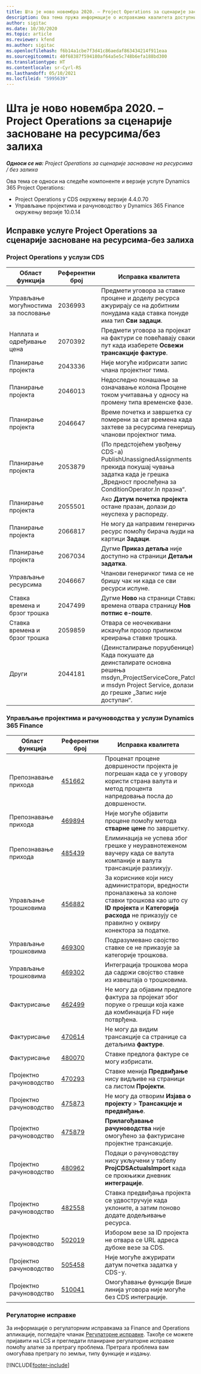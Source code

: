```yaml
---
title: Шта је ново новембра 2020. – Project Operations за сценарије засноване на ресурсима/без залиха
description: Ова тема пружа информације о исправкама квалитета доступним у издању услуге Project Operations за новембар 2020. за сценарије засноване на ресурсима/без залиха.
author: sigitac
ms.date: 10/30/2020
ms.topic: article
ms.reviewer: kfend
ms.author: sigitac
ms.openlocfilehash: f6b14a1cbe7f3d41c86aedaf863434214f911eaa
ms.sourcegitcommit: 40f68387f594180af64a5e5c748b6efa188bd300
ms.translationtype: HT
ms.contentlocale: sr-Cyrl-RS
ms.lasthandoff: 05/10/2021
ms.locfileid: "5995639"
---
```

# <a name="whats-new-november-2020---project-operations-for-resourcenon-stocked-based-scenarios"></a>Шта је ново новембра 2020. – Project Operations за сценарије засноване на ресурсима/без залиха

_**Односи се на:** Project Operations за сценарије засноване на ресурсима / без залиха_

Ова тема се односи на следеће компоненте и верзије услуге Dynamics 365 Project Operations:

- Project Operations у CDS окружењу верзије 4.4.0.70
- Управљање пројектима и рачуноводство у Dynamics 365 Finance окружењу верзије 10.0.14

## <a name="updates-to-project-operations-for-resource-non-stocked-based-scenarios"></a>Исправке услуге Project Operations за сценарије засноване на ресурсима-без залиха

### <a name="project-operations-on-cds"></a>Project Operations у услузи CDS

| Област функција                 | Референтни број | Исправка квалитета                                                                                                                                                                    |
|------------------------------|------------------|-----------------------------------------------------------------------------------------------------------------------------------------------------------------------------------|
| Управљање могућностима за пословање       | 2036993          | Предмети уговора за ставке процене и доделу ресурса ажурирају се на добитним понудама када ставка понуде има тип **Сви задаци**.                                                 |
| Наплата и одређивање цена          | 2070392          | Предмети уговора за пројекат на фактури се повећавају сваки пут када изаберете **Освежи трансакције фактуре**.                                                                         |
| Планирање пројекта             | 2043336          | Није могуће избрисати запис члана пројектног тима.                                                                                                                                  |
| Планирање пројекта             | 2046013          | Недоследно понашање за означавање колона Процене током учитавања у односу на промену типа временске фазе.                                                                                   |
| Планирање пројекта             | 2046647          | Време почетка и завршетка су померени за сат времена када захтеве за ресурсима генеришу чланови пројектног тима.                                                                      |
| Планирање пројекта             | 2053879          | (По предстојећем увођењу CDS-а) PublishUnassignedAssignments прекида покушај чувања задатка када је грешка „Вредност прослеђена за ConditionOperator.In празна“.                       |
| Планирање пројекта             | 2055501          | Ако **Датум почетка пројекта** остане празан, долази до неуспеха у распореду.                                                                                                      |
| Планирање пројекта             | 2066817          | Не могу да направим генерички ресурс помоћу бирача људи на картици **Задаци**.                                                                                                   |
| Планирање пројекта             | 2067034          | Дугме **Приказ детаља** није доступно на страници **Детаљи задатка**.                                                                                                       |
| Управљање ресурсима          | 2046667          | Чланови генеричког тима се не бришу чак ни када се сви ресурси испуне.                                                                                                    |
| Ставка времена и брзог трошка | 2047499          | Дугме **Ново** на страници Ставка времена отвара страницу **Нов потпис е-поште**.                                                                                               |
| Ставка времена и брзог трошка | 2059859          | Отвара се неочекивани искачући прозор приликом креирања ставке трошка.                                                                                                                         |
| Други                        | 2044181          | (Деинсталирање поруџбенице)   Када покушате да деинсталирате основна решења msdyn_ProjectServiceCore_Patch и msdyn Project Service, долази до грешке „Запис није доступан“.  |

### <a name="project-management-and-accounting-in-dynamics-365-finance"></a>Управљање пројектима и рачуноводства у услузи Dynamics 365 Finance

| Област функција        | Референтни број | Исправка квалитета                                                                                                                                                            |
|---------------------|------------------|---------------------------------------------------------------------------------------------------------------------------------------------------------------------------|
| Препознавање прихода | [451662](https://fix.lcs.dynamics.com/Issue/Details/?bugId=451662)           | Проценат процене довршености пројекта је погрешан када се у уговору користи страна валута и метод процента напредовања посла до довршености.                     |
| Препознавање прихода | [469894](https://fix.lcs.dynamics.com/Issue/Details/?bugId=469894)           | Није могуће објавити процене помоћу метода **стварне цене** по завршетку.                                                                                                    |
| Препознавање прихода | [485439](https://fix.lcs.dynamics.com/Issue/Details/?bugId=485439)           | Елиминација не успева због грешке у неуравнотеженом ваучеру када се валута компаније и валута трансакције разликују.                                              |
| Управљање трошковима  | [456882](https://fix.lcs.dynamics.com/Issue/Details/?bugId=456822)           | За кориснике који нису администратори, вредности проналажења за колоне ставки трошкова као што су **ID пројекта** и **Категорија расхода** не приказују се правилно у оквиру конектора за податке. |
| Управљање трошковима  | [469300](https://fix.lcs.dynamics.com/Issue/Details/?bugId=469300)           | Подразумевано својство ставке се не приказује за категорије трошкова.                                                                                                         |
| Управљање трошковима  | [469302](https://fix.lcs.dynamics.com/Issue/Details/?bugId=469302)           | Интеграција трошкова мора да садржи својство ставке из извештаја о трошковима.                                                                                             |
| Фактурисање           | [462499](https://fix.lcs.dynamics.com/Issue/Details/?bugId=462499)           | Не могу да објавим предлоге фактура за пројекат због поруке о грешци која каже да комбинација FD није потврђена.                                                    |
| Фактурисање           | [470614](https://fix.lcs.dynamics.com/Issue/Details/?bugId=470614)           | Не могу да видим трансакције са странице са детаљима **фактуре**.                                                                                                              |
| Фактурисање           | [480070](https://fix.lcs.dynamics.com/Issue/Details/?bugId=480070)           | Ставке предлога фактуре се могу избрисати.                                                                                                                                  |
| Пројектно рачуноводство  | [470293](https://fix.lcs.dynamics.com/Issue/Details/?bugId=470293)           | Ставке менија **Предвиђање** нису видљиве на страници са листом **Пројекти**.                                                                                                   |
| Пројектно рачуноводство  | [475873](https://fix.lcs.dynamics.com/Issue/Details/?bugId=475873)           | Не могу да отворим **Изјава о пројекту**   > **Трансакције и предвиђање**.                                                                                                       |
| Пројектно рачуноводство  | [475879](https://fix.lcs.dynamics.com/Issue/Details/?bugId=475879)           | **Прилагођавање рачуноводства** није омогућено за фактурисане пројектне трансакције.                                                                                                  |
| Пројектно рачуноводство  | [480962](https://fix.lcs.dynamics.com/Issue/Details/?bugId=480962)           | Подаци о рачуноводству нису укључени у табелу **ProjCDSActualsImport** када се прокњижи дневник **интеграције**.                                                  |
| Пројектно рачуноводство  | [482558](https://fix.lcs.dynamics.com/Issue/Details/?bugId=482558)           | Ставка предвиђања пројекта се удвостручује када уклоните, а затим поново додате додељивање ресурса.                                                                            |
| Пројектно рачуноводство  | [502019](https://fix.lcs.dynamics.com/Issue/Details/?bugId=502019)           | Избором везе за ID пројекта не отвара се URL адреса дубоке везе за CDS.                                                                                                         |
| Пројектно рачуноводство  | [505458](https://fix.lcs.dynamics.com/Issue/Details/?bugId=505458)           | Није могуће ажурирати датум почетка задатка у CDS-у.                                                                                                                           |
| Пројектно рачуноводство  | [510041](https://fix.lcs.dynamics.com/Issue/Details/?bugId=510041)           | Омогућавање функције Више линија уговора није могуће без CDS интеграције.                                                                                   |

### <a name="regulatory-updates"></a>Регулаторне исправке
За информације о регулаторним исправкама за Finance and Operations апликације, погледајте чланак [Регулаторне исправке](/dynamics365/finance/localizations/regulatory-updates). Такође се можете пријавити на LCS и прегледати планиране регулаторне исправке помоћу алатке за претрагу проблема. Претрага проблема вам омогућава претрагу по земљи, типу функције и издању.


[!INCLUDE[footer-include](../includes/footer-banner.md)]